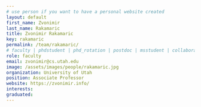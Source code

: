 ```yaml
---
# use person if you want to have a personal website created
layout: default
first_name: Zvonimir
last_name: Rakamaric
title: Zvonimir Rakamaric 
key: rakamaric
permalink: /team/rakamaric/
# faculty | phdstudent | phd_rotation | postdoc | msstudent | collaborator
role: faculty
email: zvonimir@cs.utah.edu
image: /assets/images/people/rakamaric.jpg
organization: University of Utah
position: Associate Professor
website: https://zvonimir.info/
interests:
graduated:
---
```

